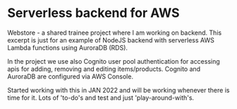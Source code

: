 # Serverless backend for AWS
Webstore - a shared trainee project where I am working on backend. This excerpt is just for an example of NodeJS backend with serverless AWS Lambda functions using AuroraDB (RDS).

In the project we use also Cognito user pool authentication for accessing apis for adding, removing and editing items/products. Cognito and AuroraDB are configured via AWS Console.

Started working with this in JAN 2022 and will be working whenever there is time for it. Lots of 'to-do's and test and just 'play-around-with's.
